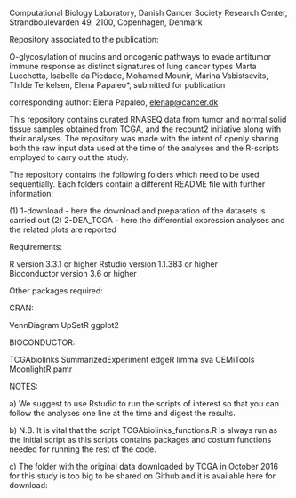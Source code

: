 Computational Biology Laboratory, Danish Cancer Society Research Center, Strandboulevarden 49, 2100, Copenhagen, Denmark

Repository associated to the publication:

O-glycosylation of mucins and oncogenic pathways to evade antitumor immune response as distinct signatures of lung cancer types
Marta Lucchetta, Isabelle da Piedade, Mohamed Mounir, Marina Vabistsevits, Thilde Terkelsen, Elena Papaleo*, submitted for publication

corresponding author: Elena Papaleo, elenap@cancer.dk

This repository contains curated RNASEQ data from tumor and normal solid tissue samples obtained from TCGA, and the recount2 initiative along  with their analyses. The repository was made with the intent of openly sharing both the raw input data used at the time of the analyses and the R-scripts employed to carry out the study.

The repository contains the following folders which need to be used sequentially. Each folders contain a different README file with further information:

(1) 1-download - here the download and preparation of the datasets is carried out 
(2) 2-DEA_TCGA - here the differential expression analyses and the related plots are reported



Requirements:

R version 3.3.1 or higher
Rstudio version 1.1.383 or higher        
Bioconductor version 3.6 or higher	

Other packages required:

CRAN:

VennDiagram
UpSetR
ggplot2

BIOCONDUCTOR:

TCGAbiolinks
SummarizedExperiment
edgeR
limma
sva
CEMiTools
MoonlightR
pamr

NOTES:

a) We suggest to use Rstudio to run the scripts of interest so that you can follow the analyses one line at the time and digest the results.


b) N.B. It is vital that the script TCGAbiolinks_functions.R is always run as the initial script as this scripts contains packages and costum functions needed for running the rest of the code.

c) The folder with the original data downloaded by TCGA in October 2016 for this study is too big to be shared on Github and it is available here for download:
